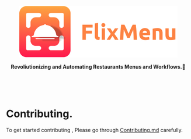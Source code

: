<a href="https://httpS://twitter.com/flixxmenu"><p align="center">
<img src="https://raw.githubusercontent.com/FlixMenu/FlixMenu-web/prod/github_assets/logo.png?token=GHSAT0AAAAAABSOTI5H7CFEUWBAIRWWNIBGYTQJBLA"/>

</p></a>
<p align="center">
  <strong>Revoliutionizing and Automating Restaurants Menus and Workflows.🚀</strong>
</p>

</br>
</br>
</br>

# Contributing.

To get started contributing , Please go through [Contributing.md](https://github.com/FlixMenu/FlixMenu-web/blob/staging/Contributing.md) carefully.
